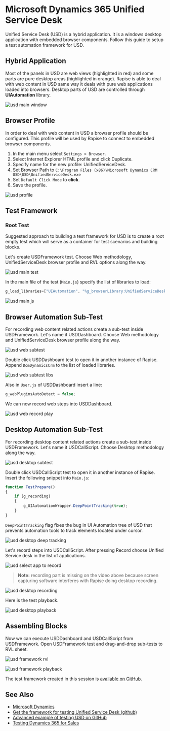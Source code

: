 # Microsoft Dynamics 365 Unified Service Desk

Unified Service Desk (USD) is a hybrid application. It is a windows desktop application with embedded browser components. Follow this guide to setup a test automation framework for USD.

## Hybrid Application

Most of the panels in USD are web views (highlighted in red) and some parts are pure desktop areas (highlighted in orange). Rapise is able to deal with web content in USD same way it deals with pure web applications loaded into browsers. Desktop parts of USD are controlled through **UIAutomation** library.

![usd main window](./img/usdmainwindow.png)

## Browser Profile

In order to deal with web content in USD a browser profile should be configured.  This profile will be used by Rapise to connect to embedded browser components.

1. In the main menu select `Settings > Browser`.
2. Select Internet Explorer HTML profile and click Duplicate.
3. Specify name for the new profile: UnifiedServiceDesk.
4. Set Browser Path to `C:\Program Files (x86)\Microsoft Dynamics CRM USD\USD\UnifiedServiceDesk.exe`
5. Set `Default Click Mode` to **click**.
6. Save the profile.

![usd profile](./img/usdprofile.gif)

## Test Framework

### Root Test

Suggested approach to building a test framework for USD is to create a root empty test which will serve as a container for test scenarios and building blocks.

Let's create USDFramework test. Choose Web methodology, UnifiedServiceDesk browser profile and RVL options along the way.

![usd main test](./img/usdmaintest.gif)

In the main file of the test (`Main.js`) specify the list of libraries to load:

```javascript
g_load_libraries=["UIAutomation", "%g_browserLibrary:UnifiedServiceDesk%", "DomDynamicsCrm"];
```

![usd main js](./img/usdmainjs.png)

## Browser Automation Sub-Test

For recording web content related actions create a sub-test inside USDFramework. Let's name it USDDashboard. Choose Web methodology and UnifiedServiceDesk browser profile along the way.

![usd web subtest](./img/usdwebsubtest.gif)

Double click USDDashboard test to open it in another instance of Rapise. Append `DomDynamicsCrm` to the list of loaded libraries.

![usd web subtest libs](./img/usdwebsubtestlibs.gif)

Also in `User.js` of USDDashboard insert a line:

```javascript
g_webPluginsAutoDetect = false;
```

We can now record web steps into USDDashboard.

![usd web record play](./img/usdwebrecordplay.gif)

## Desktop Automation Sub-Test

For recording desktop content related actions create a sub-test inside USDFramework. Let's name it USDCallScript. Choose Desktop methodology along the way.

![usd desktop subtest](./img/usddesktopsubtest.gif)

Double click USDCallScript test to open it in another instance of Rapise. Insert the following snippet into `Main.js`:

```javascript
function TestPrepare()
{
    if (g_recording)
    {
        g_UIAutomationWrapper.DeepPointTracking(true);
    }
}
```

`DeepPointTracking` flag fixes the bug in UI Automation tree of USD that prevents automation tools to track elements located under cursor.

![usd desktop deep tracking](./img/usddesktopdeeptracking.gif)

Let's record steps into USDCallScript. After pressing Record choose Unified Service desk in the list of applications.

![usd select app to record](./img/usdselectapptorecord.png)

> **Note:** recording part is missing on the video above because screen capturing software interferes with Rapise doing desktop recording.

![usd desktop recording](./img/usddesktoprecording.png)

Here is the test playback.

![usd desktop playback](./img/usddesktopplayback.gif)

## Assembling Blocks

Now we can execute USDDashboard and USDCallScript from USDFramework. Open USDFramework test and drag-and-drop sub-tests to RVL sheet.

![usd framework rvl](./img/usdframeworkrvl.png)

![usd framework playback](./img/usdframeworkplayback.gif)

The test framework created in this session is [available on GitHub](https://github.com/Inflectra/rapise-framework-examples/tree/master/USDFramework).

## See Also

- [Microsoft Dynamics](microsoft_dynamics.md)
- [Get the framework for testing Unified Service Desk (github)](https://github.com/Inflectra/rapise-unified-service-desk)
- [Advanced example of testing USD on GitHub](https://github.com/Inflectra/rapise-dynamics365-samples/tree/master/UnifiedServiceDesk)
- [Testing Dynamics 365 for Sales](dynamics_crm.md)
